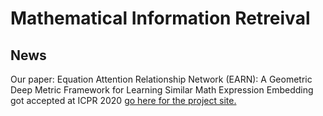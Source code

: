 # Mathematical Information Retreival

## News 

Our paper: Equation Attention Relationship Network (EARN): A Geometric Deep Metric Framework for Learning Similar Math Expression Embedding got accepted at ICPR 2020 [go here for the project site.](https://cse-ai-lab.github.io/Math_IR/EARN/)

